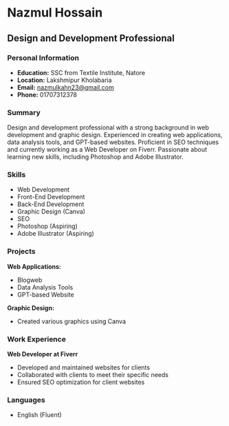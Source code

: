 # Nazmul Hossain

## Design and Development Professional

### Personal Information
- **Education:** SSC from Textile Institute, Natore
- **Location:** Lakshmipur Kholabaria
- **Email:** nazmulkahn23@gmail.com
- **Phone:** 01707312378

### Summary
Design and development professional with a strong background in web development and graphic design. Experienced in creating web applications, data analysis tools, and GPT-based websites. Proficient in SEO techniques and currently working as a Web Developer on Fiverr. Passionate about learning new skills, including Photoshop and Adobe Illustrator.

### Skills
- Web Development
- Front-End Development
- Back-End Development
- Graphic Design (Canva)
- SEO
- Photoshop (Aspiring)
- Adobe Illustrator (Aspiring)

### Projects
**Web Applications:**
- Blogweb
- Data Analysis Tools
- GPT-based Website

**Graphic Design:**
- Created various graphics using Canva

### Work Experience
**Web Developer at Fiverr**
- Developed and maintained websites for clients
- Collaborated with clients to meet their specific needs
- Ensured SEO optimization for client websites

### Languages
- English (Fluent)
